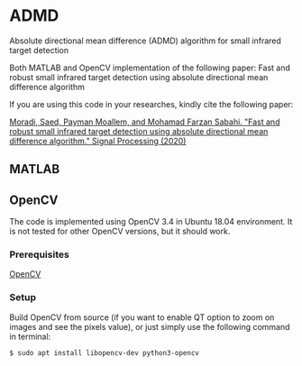 # ADMD
Absolute directional mean difference (ADMD) algorithm for small infrared target detection

Both MATLAB and OpenCV implementation of the following paper:
Fast and robust small infrared target detection using absolute directional mean difference algorithm

If you are using this code in your researches, kindly cite the following paper:

[Moradi, Saed, Payman Moallem, and Mohamad Farzan Sabahi. "Fast and robust small infrared target detection using absolute directional mean difference algorithm." Signal Processing (2020)](https://www.sciencedirect.com/science/article/abs/pii/S016516842030270X)

## MATLAB



## OpenCV



The code is implemented using OpenCV 3.4 in Ubuntu 18.04 environment. It is not tested for other OpenCV versions, but it should work. 
### Prerequisites
[OpenCV](http://opencv.org/)

### Setup
Build OpenCV from source (if you want to enable QT option to zoom on images and see the pixels value), or just simply use the following command in terminal:

```shell
$ sudo apt install libopencv-dev python3-opencv
```






